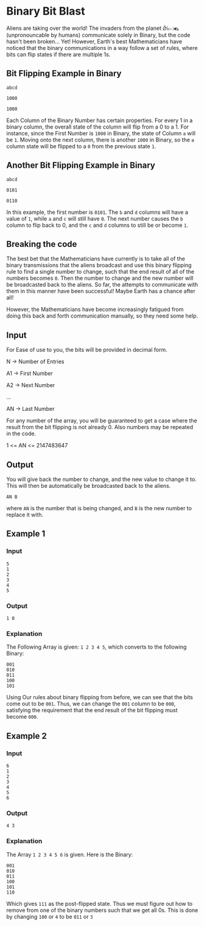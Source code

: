 # Binary Bit Blast

Aliens are taking over the world! The invaders from the planet ⦲⦚⧐⧕⦩ (unpronouncable by humans) communicate solely in Binary, but the code hasn't been broken... Yet! However, Earth's best Mathematicians have noticed that the binary communications in a way follow a set of rules, where bits can flip states if there are multiple 1s.

## Bit Flipping Example in Binary

`abcd`

`1000`

`1000`

Each Column of the Binary Number has certain properties. For every 1 in a binary column, the overall state of the column will flip from a 0 to a 1. For instance, since the First Number is `1000` in Binary, the state of Column `a` will be `1`. Moving onto the next column, there is another `1000` in Binary, so the `a` column state will be flipped to a `0` from the previous state `1`.

## Another Bit Flipping Example in Binary

`abcd`

`0101`

`0110`

In this example, the first number is `0101`. The `b` and `d` columns will have a value of `1`, while `a` and `c` will still have `0`. The next number causes the `b` column to flip back to 0, and the `c` and `d` columns to still be or become `1`.

## Breaking the code

The best bet that the Mathematicians have currently is to take all of the binary transmissions that the aliens broadcast and use this binary flipping rule to find a single number to change, such that the end result of all of the numbers becomes `0`. Then the number to change and the new number will be broadcasted back to the aliens. So far, the attempts to communicate with them in this manner have been successful! Maybe Earth has a chance after all!

However, the Mathematicians have become increasingly fatigued from doing this back and forth communication manually, so they need some help.

## Input

For Ease of use to you, the bits will be provided in decimal form.

N -> Number of Entries

A1 -> First Number

A2 -> Next Number

...

AN -> Last Number

For any number of the array, you will be guaranteed to get a case where the result from the bit flipping is not already 0. Also numbers may be repeated in the code.

1 <= AN <= 2147483647

## Output

You will give back the number to change, and the new value to change it to. This will then be automatically be broadcasted back to the aliens.

`AN B`

where `AN` is the number that is being changed, and `B` is the new number to replace it with.

## Example 1

### Input
```
5
1
2
3
4
5
```

### Output

`1 0`

### Explanation

The Following Array is given: `1 2 3 4 5`, which converts to the following Binary:

```
001
010
011
100
101
```

Using Our rules about binary flipping from before, we can see that the bits come out to be `001`. Thus, we can change the `001` column to be `000`, satisfying the requirement that the end result of the bit flipping must become `000`.

## Example 2

### Input
```
6
1
2
3
4
5
6
```

### Output

`4 3`

### Explanation

The Array `1 2 3 4 5 6` is given. Here is the Binary:

```
001
010
011
100
101
110
```

Which gives `111` as the post-flipped state. Thus we must figure out how to remove from one of the binary numbers such that we get all 0s. This is done by changing `100` or `4` to be `011` or `3`

